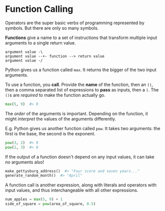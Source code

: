 # Function Calling

Operators are the super basic verbs of programming represented by symbols.
But there are only so many symbols.

**Functions** give a name to a set of instructions that transform multiple input arguments to a single return value.

```
argument value -\
argument value --+- function --> return value
argument value -/
```

Python gives us a function called `max`.
It returns the bigger of the two input arguments.

To use a function, you **call**.
Provide the **name** of the function, then an `()`, then a comma separated list of expressions to **pass** as inputs, then a `)`.
The `()`s are _required_ to make the function actually go.

```py
max(5, 9)  #> 9
```

The _order_ of the arguments is important.
Depending on the function, it might _interpret_ the values of the arguments differently.

E.g. Python gives us another function called `pow`.
It takes two arguments:
the first is the base, the second is the exponent.

```py
pow(3, 2)  #> 9
pow(2, 3)  #> 8
```

If the output of a function doesn't depend on any input values, it can take _no_ arguments also!

```py
make_gettysburg_address()  #> "Four score and seven years..."
generate_random_month()  #> "April"
```

A function call is another expression, along with literals and operators with input values, and thus interchangeable with all other expressions.

```py
num_apples = max(5, 9) + 1
side_of_square = pow(area_of_square, 0.5)
```
